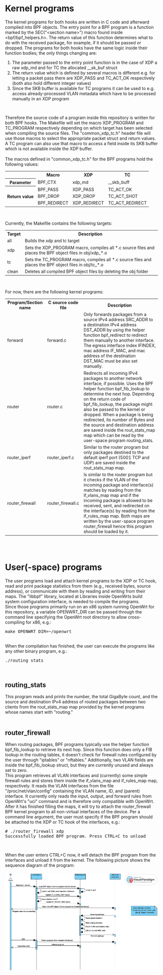 # Kernel programs
The kernel programs for both hooks are written in C code and afterward compiled into BPF objects.
The entry point for a BPF program is a function marked by the SEC("&lt;section name&gt;") macro found inside <bpf/bpf_helpers.h>. The return value of this function determines what to do with the received package, for example, if it should be passed or dropped. The programs for both hooks have the same logic inside their function bodies; the only things changing are:
  1. The parameter passed to the entry point function is in the case of XDP a raw xdp_md and for TC the allocated __sk_buf struct
  2. The return value which is defined by several macros is different e.g. for letting a packet pass there are XDP_PASS and TC_ACT_OK respectively (both also hold different integer values)
  3. Since the SKB buffer is available for TC programs it can be used to e.g. access already-processed VLAN metadata which have to be processed manually in an XDP program
<br>

Therefore the source code of a program inside this repository is written for both BPF hooks. The Makefile will set the macro XDP_PROGRAM and TC_PROGRAM respectively depending on which target has been selected when compiling the source files. The "common_xdp_tc.h" header file will use those macros to select the appropriate packet struct and return values. A TC program can also use that macro to access a field inside its SKB buffer which is not available inside the XDP buffer.
<br><br>
The macros defined in "common_xdp_tc.h" for the BPF programs hold the following values:
<br>

<table>
  <tr>
    <th></th>
    <th>Macro</th>
    <th>XDP</th>
    <th>TC</th>
  </tr>
  <tr>
    <th>Parameter</th>
    <td>BPF_CTX</td>
    <td>xdp_md</td>
    <td>__skb_buff</td>
  </tr>
  <tr>
    <th rowspan="0">Return value</th>
    <td>BPF_PASS</td>
    <td>XDP_PASS</td>
    <td>TC_ACT_OK</td>
  </tr>
  <tr>
    <td>BPF_DROP</td>
    <td>XDP_DROP</td>
    <td>TC_ACT_SHOT</td>
  </tr>
  <tr>
    <td>BPF_REDIRECT</td>
    <td>XDP_REDIRECT</td>
    <td>TC_ACT_REDIRECT</td>
  </tr>
</table>
<br>

Currently, the Makefile contains the following targets:
<br>

<table>
  <tr>
    <th>Target</th>
    <th>Description</th>
  </tr>
  <tr>
    <td>all</td>
    <td>Builds the xdp and tc target</td>
  </tr>
  <tr>
    <td>xdp</td>
    <td>Sets the XDP_PROGRAM macro, compiles all *.c source files and places the BPF object files in obj/xdp_*.o</td>
  </tr>
  <tr>
    <td>tc</td>
    <td>Sets the TC_PROGRAM macro, compiles all *.c source files and places the BPF object files in obj/tc_*.o</td>
  </tr>
  <tr>
    <td>clean</td>
    <td>Deletes all compiled BPF object files by deleting the obj folder</td>
  </tr>
</table>
<br>

For now, there are the following kernel programs:
<br>

<table>
  <tr>
    <th>Program/Section name</th>
    <th>C source code file</th>
    <th>Description</th>
  </tr>
  <tr>
    <td>forward</td>
    <td>forward.c</td>
    <td>Only forwards packages from a source IPv4 address SRC_ADDR to a destination IPv4 address DST_ADDR by using the helper function bpf_redirect to redirect them manually to another interface. The egress interface index IFINDEX, mac address IF_MAC, and mac address of the destination DST_MAC must be also set manually.</td>
  </tr>
  <tr>
    <td>router</td>
    <td>router.c</td>
    <td>Redirects all incoming IPv4 packages to another network interface, if possible. Uses the BPF helper function bpf_fib_lookup to determine the next hop. Depending on the return code of bpf_fib_lookup, the package might also be passed to the kernel or dropped. When a package is being redirected, its number of Bytes and the source and destination address are saved inside the rout_stats_map map which can be read by the user-space program routing_stats.</td>
  </tr>
  <tr>
    <td>router_iperf</td>
    <td>router_iperf.c</td>
    <td>Similar to the router program but only packages destined to the default iperf port (5001 TCP and UDP) are saved inside the rout_stats_map map.</td>
  </tr>
  <tr>
    <td>router_firewall</td>
    <td>router_firewall.c</td>
    <td>Is similar to the router program but it checks if the VLAN of the incoming package and interface(s) matches by reading from the if_vlans_map map and if the incoming package is allowed to be received, sent, and redirected on the interface(s) by reading from the if_rules_map map. Both maps are written by the user-space program router_firewall hence this program should be loaded by it.</td>
  </tr>
</table>
<br><br>

# User(-space) programs
The user programs load and attach kernel programs to the XDP or TC hook, read and print package statistics from them (e.g., received bytes, source address), or communicate with them by reading and writing from their maps. The "libbpf" library, located at Libraries inside OpenWrts build system configuration interface, is needed to compile the programs.<br>
Since those programs primarily run on an x86 system running OpenWrt for this repository, a variable OPENWRT_DIR can be passed through the command line specifying the OpenWrt root directory to allow cross-compiling for x86, e.g.:
<pre>make OPENWRT_DIR=~/openwrt</pre>
<br>
When the compilation has finished, the user can execute the programs like any other binary program, e.g.:
<pre>./routing_stats</pre>
<br>

## routing_stats
This program reads and prints the number, the total GigaByte count, and the source and destination IPv4 address of routed packages between two clients from the rout_stats_map map provided by the kernel programs whose names start with "routing."
<br><br>

## router_firewall
When routing packages, BPF programs typically use the helper function bpf_fib_lookup to retrieve its next hop. Since this function does only a FIB lookup in the routing tables, it doesn't check for firewall rules configured by the user through "iptables" or "nftables." Additionally, two VLAN fields are inside the bpf_fib_lookup struct, but they are currently unused and always set to zero.<br>
This program retrieves all VLAN interfaces and (currently) some simple firewall rules and stores them inside the if_vlans_map and if_rules_map map, respectively. It reads the VLAN interfaces from the file "/proc/net/vlan/config" containing the VLAN name, ID, and (parent) interface. It currently only reads the input, output, and forward rules from OpenWrt's "uci" command and is therefore only compatible with OpenWrt.<br>
After it has finished filling the maps, it will try to attach the router_firewall BPF kernel program to all non-virtual interfaces of the device. Per a command line argument, the user must specify if the BPF program should be attached to the XDP or TC hook of the interfaces, e.g.:
<pre># ./router_firewall xdp
Successfully loaded BPF program. Press CTRL+C to unload</pre>
<br>

When the user enters CTRL+C now, it will detach the BPF program from the interfaces and unload it from the kernel. The following picture shows the sequence diagram of the program:
<br><br>
<img src="https://github.com/tk154/eBPF-Tests/blob/main/pictures/user_router_firewall.vpd.png">
